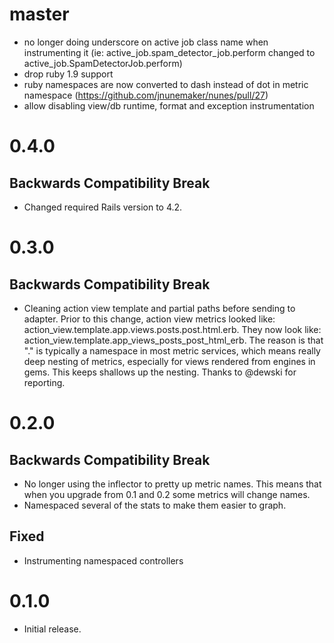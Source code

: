 # master

* no longer doing underscore on active job class name when instrumenting it (ie: active_job.spam_detector_job.perform changed to active_job.SpamDetectorJob.perform)
* drop ruby 1.9 support
* ruby namespaces are now converted to dash instead of dot in metric namespace (https://github.com/jnunemaker/nunes/pull/27)
* allow disabling view/db runtime, format and exception instrumentation

# 0.4.0

## Backwards Compatibility Break

* Changed required Rails version to 4.2.

# 0.3.0

## Backwards Compatibility Break

* Cleaning action view template and partial paths before sending to adapter. Prior to this change, action view metrics looked like: action_view.template.app.views.posts.post.html.erb. They now look like: action_view.template.app_views_posts_post_html_erb. The reason is that "." is typically a namespace in most metric services, which means really deep nesting of metrics, especially for views rendered from engines in gems. This keeps shallows up the nesting. Thanks to @dewski for reporting.

# 0.2.0

## Backwards Compatibility Break

* No longer using the inflector to pretty up metric names. This means that when you upgrade from 0.1 and 0.2 some metrics will change names.
* Namespaced several of the stats to make them easier to graph.

## Fixed

* Instrumenting namespaced controllers

# 0.1.0

* Initial release.
